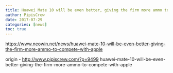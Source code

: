 ```yaml
---
title: Huawei Mate 10 will be even better, giving the firm more ammo to compete with Apple
author: PipisCrew
date: 2017-07-29
categories: [news]
toc: true
---
```


https://www.neowin.net/news/huawei-mate-10-will-be-even-better-giving-the-firm-more-ammo-to-compete-with-apple

origin - http://www.pipiscrew.com/?p=9499 huawei-mate-10-will-be-even-better-giving-the-firm-more-ammo-to-compete-with-apple